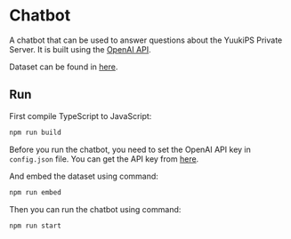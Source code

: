 # Chatbot

A chatbot that can be used to answer questions about the YuukiPS Private Server. It is built using the [OpenAI API](https://openai.com/blog/openai-api).

Dataset can be found in [here](./src/data/dataset.md).

## Run

First compile TypeScript to JavaScript:

```bash
npm run build
```

Before you run the chatbot, you need to set the OpenAI API key in `config.json` file. You can get the API key from [here](https://platform.openai.com/account/api-keys).

And embed the dataset using command:

```bash
npm run embed
```

Then you can run the chatbot using command:

```bash
npm run start
```
